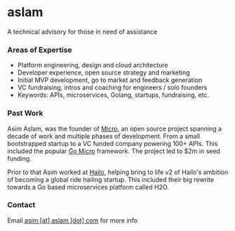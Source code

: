 # aslam

A technical advisory for those in need of assistance

### Areas of Expertise

- Platform engineering, design and cloud architecture
- Developer experience, open source strategy and marketing
- Initial MVP development, go to market and feedback generation
- VC fundraising, intros and coaching for engineers / solo founders
- Keywords: APIs, microservices, Golang, startups, fundraising, etc.

### Past Work

Asim Aslam, was the founder of [Micro](https://micro.dev), an open source project spanning a decade of work 
and multiple phases of development. From a small bootstrapped startup to a VC funded company powering 100+ APIs.
This included the popular [Go Micro](https://go-micro.dev) framework. The project led to $2m in seed funding.

Prior to that Asim worked at [Hailo](https://en.wikipedia.org/wiki/Hailo), helping bring to 
life v2 of Hailo's ambition of becoming a global ride hailing startup. This included their big rewrite towards a Go based
microservices platform called H2O.

### Contact

Email [asim [at] aslam [dot] com](mailto:asim@aslam.com) for more info
